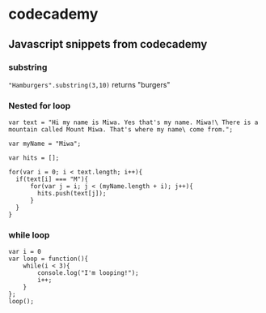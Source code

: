 # codecademy
## Javascript snippets from codecademy

### substring

`"Hamburgers".substring(3,10)` returns "burgers"

### Nested for loop

    var text = "Hi my name is Miwa. Yes that's my name. Miwa!\ There is a mountain called Mount Miwa. That's where my name\ come from.";

    var myName = "Miwa";

    var hits = [];

    for(var i = 0; i < text.length; i++){
      if(text[i] === "M"){
          for(var j = i; j < (myName.length + i); j++){
            hits.push(text[j]);
          }
      }
    }

### while loop

    var i = 0
    var loop = function(){
	    while(i < 3){
		    console.log("I'm looping!");
		    i++;
	    }
    };
    loop();
